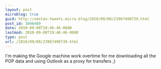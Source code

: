 ```yaml
---
layout: post
microblog: true
guid: http://vmstan-tweets.micro.blog/2010/09/08/23967490739.html
post_id: 3046489
date: 2010-09-08T19:46:46-0600
lastmod: 2010-09-08T19:46:46-0600
type: post
url: /2010/09/08/23967490739.html
---
```

I'm making the Google machine work overtime for me downloading all the POP data and using Outlook as a proxy for transfers ;)
